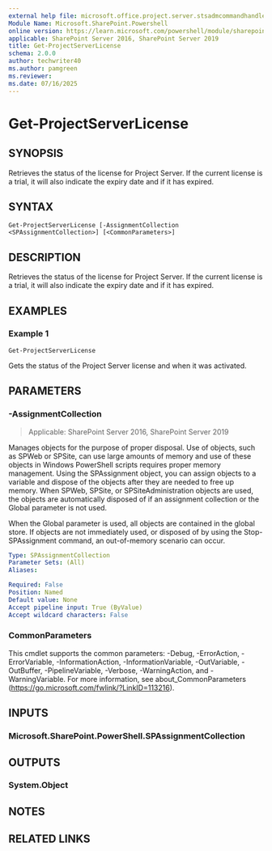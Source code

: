 ```yaml
---
external help file: microsoft.office.project.server.stsadmcommandhandler.dll-help.xml
Module Name: Microsoft.SharePoint.Powershell
online version: https://learn.microsoft.com/powershell/module/sharepoint-server/get-projectserverlicense
applicable: SharePoint Server 2016, SharePoint Server 2019
title: Get-ProjectServerLicense
schema: 2.0.0
author: techwriter40
ms.author: pamgreen
ms.reviewer:
ms.date: 07/16/2025
---
```


# Get-ProjectServerLicense

## SYNOPSIS
Retrieves the status of the license for Project Server. If the current license is a trial, it will also indicate the expiry date and if it has expired.

## SYNTAX

```
Get-ProjectServerLicense [-AssignmentCollection <SPAssignmentCollection>] [<CommonParameters>]
```

## DESCRIPTION
Retrieves the status of the license for Project Server. If the current license is a trial, it will also indicate the expiry date and if it has expired.

## EXAMPLES

### Example 1
```
Get-ProjectServerLicense
```

Gets the status of the Project Server license and when it was activated.

## PARAMETERS

### -AssignmentCollection

> Applicable: SharePoint Server 2016, SharePoint Server 2019

Manages objects for the purpose of proper disposal. Use of objects, such as SPWeb or SPSite, can use large amounts of memory and use of these objects in Windows PowerShell scripts requires proper memory management. Using the SPAssignment object, you can assign objects to a variable and dispose of the
objects after they are needed to free up memory. When SPWeb, SPSite, or SPSiteAdministration objects are used, the objects are automatically disposed of if an assignment collection or the Global parameter is not used.

When the Global parameter is used, all objects are contained in the global store. If objects are not immediately used, or disposed of by using the Stop-SPAssignment command, an out-of-memory scenario can occur.
```yaml
Type: SPAssignmentCollection
Parameter Sets: (All)
Aliases:

Required: False
Position: Named
Default value: None
Accept pipeline input: True (ByValue)
Accept wildcard characters: False
```

### CommonParameters
This cmdlet supports the common parameters: -Debug, -ErrorAction, -ErrorVariable, -InformationAction, -InformationVariable, -OutVariable, -OutBuffer, -PipelineVariable, -Verbose, -WarningAction, and -WarningVariable. For more information, see about_CommonParameters (https://go.microsoft.com/fwlink/?LinkID=113216).

## INPUTS

### Microsoft.SharePoint.PowerShell.SPAssignmentCollection

## OUTPUTS

### System.Object

## NOTES

## RELATED LINKS
